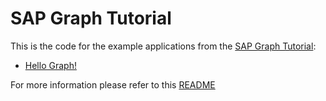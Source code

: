 # SAP Graph Tutorial

This is the code for the example applications from the [SAP Graph Tutorial](https://blogs.sap.com/2021/06/08/sap-graph-multi-part-tutorial-information-map/):
- [Hello Graph!](02-hello-graph)

For more information please refer to this [README](../README.md)
